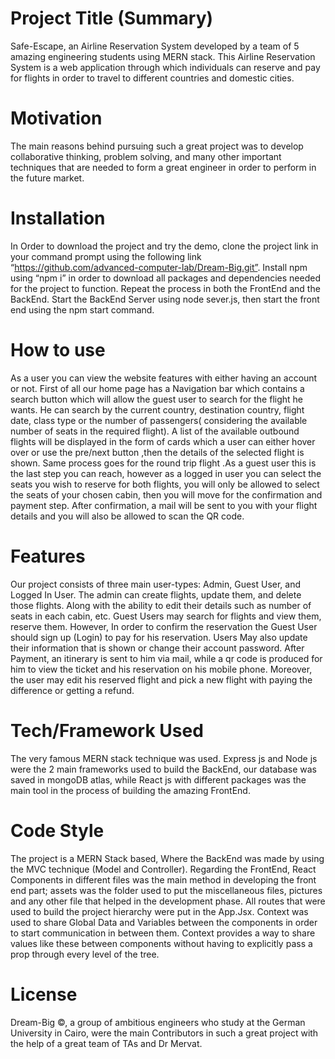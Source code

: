 # Project Title (Summary)
Safe-Escape, an Airline Reservation System developed by a team of 5 amazing engineering students using MERN stack. This Airline Reservation System is a web application through which individuals can reserve and pay for flights in order to travel to different countries and domestic cities.

# Motivation
The main reasons behind pursuing such a great project was to develop collaborative thinking, problem solving, and many other important techniques that are needed to form a great engineer in order to perform in the future market. 

# Installation
In Order to download the project and try the demo, clone the project link in your command prompt using the following link “https://github.com/advanced-computer-lab/Dream-Big.git”. Install npm using “npm i” in order to download all packages and dependencies needed for the project to function. Repeat the process in both the FrontEnd and the BackEnd. Start the BackEnd Server using node sever.js, then start the front end using the npm start command.

# How to use 
As a user you can view the website features with either having an account or not. First of all our home page has a Navigation bar which contains a search button which will allow the guest user to search for the flight he wants. He can search by the current country, destination country, flight date, class type or the number of passengers( considering the available number of seats in the required flight). A list of the available outbound flights will be displayed in the form of cards which a user can either hover over or use the pre/next button ,then the details of the selected flight is shown. Same process goes for the round trip flight .As a guest user this is the last step you can reach, however as a logged in user you can select the seats you wish to reserve for both flights, you will only be allowed to select the seats of your chosen cabin, then you will move for the confirmation and payment step. After confirmation, a mail will be sent to you with your flight details and you will also be allowed to scan the QR code.

# Features
Our project consists of three main user-types: Admin, Guest User, and Logged In User. 
The admin can create flights, update them, and delete those flights. Along with the ability to edit their details such as number of seats in each cabin, etc. 
Guest Users may search for flights and view them, reserve them. However, In order to confirm the reservation the Guest User should sign up (Login) to pay for his reservation. 
Users May also update their information that is shown or change their account password. After Payment, an itinerary is sent to him via mail, while a qr code is produced for him to view the ticket and his reservation on his mobile phone. Moreover, the user may edit his reserved flight and pick a new flight with paying the difference or getting a refund. 

# Tech/Framework Used
The very famous MERN stack technique was used. Express js and Node js were the 2 main frameworks used to build the BackEnd, our database was saved in mongoDB atlas, while React js with different packages was the main tool in the process of building the amazing FrontEnd.

# Code Style
The project is a MERN Stack based, Where the BackEnd was made by using the MVC technique (Model and Controller). Regarding the FrontEnd, React Components in different files was the main method in developing the front end part; assets was the folder used to put the miscellaneous files, pictures and any other file that helped in the development phase. All routes that were used to build the project hierarchy were put in the App.Jsx. Context was used to share Global Data and Variables between the components in order to start communication in between them. Context provides a way to share values like these between components without having to explicitly pass a prop through every level of the tree. 

# License
Dream-Big ©, a group of ambitious engineers who study at the German University in Cairo, were the main Contributors in such a great project with the help of a great team of TAs and Dr Mervat.  
